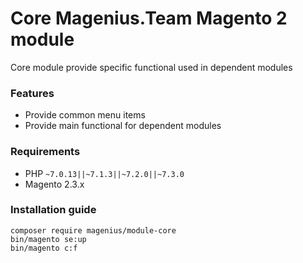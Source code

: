 # Core Magenius.Team Magento 2 module

Core module provide specific functional used in dependent modules

### Features

- Provide common menu items
- Provide main functional for dependent modules

### Requirements

- PHP `~7.0.13||~7.1.3||~7.2.0||~7.3.0`
- Magento 2.3.x

### Installation guide

```shell script
composer require magenius/module-core
bin/magento se:up
bin/magento c:f
```
